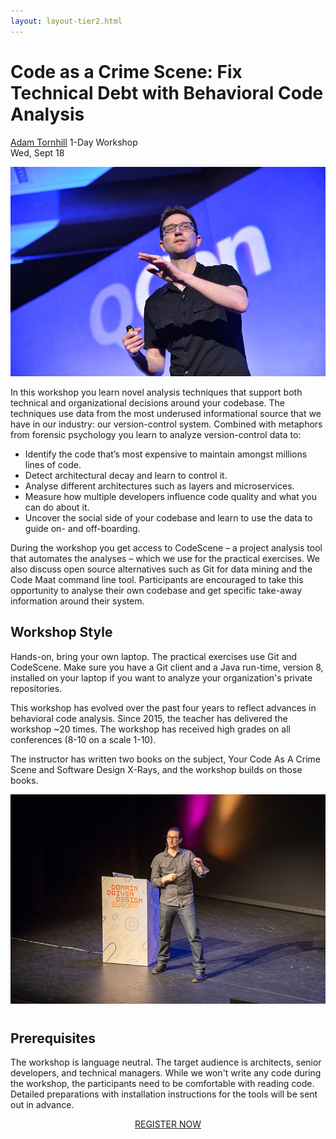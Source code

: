 ```yaml
---
layout: layout-tier2.html
---
```

<div class="container section workshop-single-page">
    <div class="row">
        <div class="col-xs-12 col-sm-2">
        <div class="speaker-container">
            <a href="../speakers/adam-tornhill.html"><div class="speaker-img adam-tornhill keep-color"></div></a>
            </div>
        </div>
        <div class="col-xs-12 col-sm-8 content">
            <h1>Code as a Crime Scene: Fix Technical Debt with Behavioral Code Analysis</h1>
            <p><span class="speaker-name"><a href="../speakers/adam-tornhill.html">Adam Tornhill</a></span>
            <span class="duration">1-Day Workshop<br>Wed, Sept 18</span></p>
            <img src="../img/workshop/Workshop-Adam-Tornhill-1.jpg" class="speaker--workshop-content-img" alt="">
            <p>In this workshop you learn novel analysis techniques that support both technical and organizational decisions around your codebase. The techniques use data from the most underused informational source that we have in our industry: our version-control system. Combined with metaphors from forensic psychology you learn to analyze version-control data to:</p>
            <ul>
                <li>Identify the code that’s most expensive to maintain amongst millions lines of code.</li>
                <li>Detect architectural decay and learn to control it.</li>
                <li>Analyse different architectures such as layers and microservices.</li>
                <li>Measure how multiple developers influence code quality and what you can do about it.</li>
                <li>Uncover the social side of your codebase and learn to use the data to guide on- and off-boarding.</li>
            </ul>
            <p>During the workshop you get access to CodeScene – a project analysis tool that automates the analyses – which we use for the practical exercises. We also discuss open source alternatives such as Git for data mining and the Code Maat command line tool. Participants are encouraged to take this opportunity to analyse their own codebase and get specific take-away information around their system.</p>
            <h2 class="speaker-subheader">Workshop Style</h2>
            <p>Hands-on, bring your own laptop. The practical exercises use Git and CodeScene. Make sure you have a Git client and a Java run-time, version 8, installed on your laptop if you want to analyze your organization's private repositories.</p>
            <p>This workshop has evolved over the past four years to reflect advances in behavioral code analysis. Since 2015, the teacher has delivered the workshop ~20 times. The workshop has received high grades on all conferences (8-10 on a scale 1-10).</p>
            <p>The instructor has written two books on the subject, Your Code As A Crime Scene and Software Design X-Rays, and the workshop builds on those books.</p>
            <img src="../img/workshop/Workshop-Adam-Tornhill-2.jpg" class="speaker--workshop-content-img" alt="" style="margin-bottom: 10px">
            <h2 class="speaker-subheader">Prerequisites</h2>
            <p>The workshop is language neutral. The target audience is architects, senior developers, and technical managers. While we won't write any code during the workshop, the participants need to be comfortable with reading code. Detailed preparations with installation instructions for the tools will be sent out in advance.</p>
            <div class="col-xs-12" align="center">
                <a class="btn" href="https://ti.to/eddd/explore-ddd-2019">REGISTER NOW</a>
            </div>
        </div>
    </div>
</div>